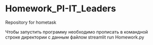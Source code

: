# Homework_PI-IT_Leaders
Repository for hometask 


Чтобы запустить программу необходимо прописать в командной строке директории с данным файлом streamlit run Homework.py
